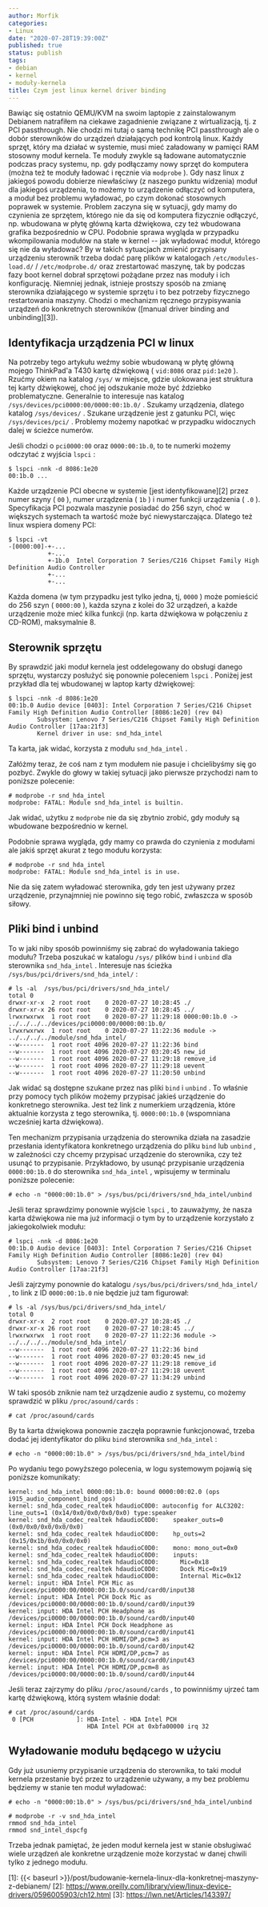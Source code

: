 ```yaml
---
author: Morfik
categories:
- Linux
date: "2020-07-28T19:39:00Z"
published: true
status: publish
tags:
- debian
- kernel
- moduły-kernela
title: Czym jest linux kernel driver binding
---
```


Bawiąc się ostatnio QEMU/KVM na swoim laptopie z zainstalowanym Debianem natrafiłem na ciekawe
zagadnienie związane z wirtualizacją, tj. z PCI passthrough. Nie chodzi mi tutaj o samą technikę
PCI passthrough ale o dobór sterowników do urządzeń działających pod kontrolą linux. Każdy sprzęt,
który ma działać w systemie, musi mieć załadowany w pamięci RAM stosowny moduł kernela. Te moduły
zwykle są ładowane automatycznie podczas pracy systemu, np. gdy podłączamy nowy sprzęt do komputera
(można też te moduły ładować i ręcznie via `modprobe` ). Gdy nasz linux z jakiegoś powodu dobierze
niewłaściwy (z naszego punktu widzenia) moduł dla jakiegoś urządzenia, to możemy to urządzenie
odłączyć od komputera, a moduł bez problemu wyładować, po czym dokonać stosownych poprawek w
systemie. Problem zaczyna się w sytuacji, gdy mamy do czynienia ze sprzętem, którego nie da się od
komputera fizycznie odłączyć, np. wbudowana w płytę główną karta dźwiękowa, czy też wbudowana
grafika bezpośrednio w CPU. Podobnie sprawa wygląda w przypadku wkompilowania modułów na stałe w
kernel -- jak wyładować moduł, którego się nie da wyładować? By w takich sytuacjach zmienić
przypisany urządzeniu sterownik trzeba dodać parę plików w katalogach `/etc/modules-load.d/` /
`/etc/modprobe.d/` oraz zrestartować maszynę, tak by podczas fazy boot kernel dobrał sprzętowi
pożądane przez nas moduły i ich konfigurację. Niemniej jednak, istnieje prostszy sposób na zmianę
sterownika działającego w systemie sprzętu i to bez potrzeby fizycznego restartowania maszyny.
Chodzi o mechanizm ręcznego przypisywania urządzeń do konkretnych sterowników ([manual driver
binding and unbinding][3]).

<!--more-->
## Identyfikacja urządzenia PCI w linux

Na potrzeby tego artykułu weźmy sobie wbudowaną w płytę główną mojego ThinkPad'a T430 kartę
dźwiękową ( `vid:8086` oraz `pid:1e20` ). Rzućmy okiem na katalog `/sys/` w miejsce, gdzie
ulokowana jest struktura tej karty dźwiękowej, choć jej odszukanie może być ździebko problematyczne.
Generalnie to interesuje nas  katalog `/sys/devices/pci0000:00/0000:00:1b.0/` . Szukamy urządzenia,
dlatego katalog `/sys/devices/` . Szukane urządzenie jest z gatunku PCI, więc `/sys/devices/pci/` .
Problemy możemy napotkać w przypadku widocznych dalej w ścieżce numerów.

Jeśli chodzi o `pci0000:00` oraz `0000:00:1b.0`, to te numerki możemy odczytać z wyjścia `lspci` :

    $ lspci -nnk -d 8086:1e20
    00:1b.0 ...

Każde urządzenie PCI obecne w systemie [jest identyfikowane][2] przez numer szyny ( `00` ), numer
urządzenia ( `1b` ) i numer funkcji urządzenia ( `.0` ). Specyfikacja PCI pozwala maszynie posiadać
do 256 szyn, choć w większych systemach ta wartość może być niewystarczająca. Dlatego też linux
wspiera domeny PCI:

    $ lspci -vt
    -[0000:00]-+-...
               +-...
               +-1b.0  Intel Corporation 7 Series/C216 Chipset Family High Definition Audio Controller
               +-...
               +-...

Każda domena (w tym przypadku jest tylko jedna, tj, `0000` ) może pomieścić do 256 szyn
( `0000:00` ), każda szyna z kolei do 32 urządzeń, a każde urządzenie może mieć kilka funkcji (np.
karta dźwiękowa w połączeniu z CD-ROM), maksymalnie 8.

## Sterownik sprzętu

By sprawdzić jaki moduł kernela jest oddelegowany do obsługi danego sprzętu, wystarczy posłużyć się
ponownie poleceniem `lspci` . Poniżej jest przykład dla tej wbudowanej w laptop karty dźwiękowej:

    $ lspci -nnk -d 8086:1e20
    00:1b.0 Audio device [0403]: Intel Corporation 7 Series/C216 Chipset Family High Definition Audio Controller [8086:1e20] (rev 04)
            Subsystem: Lenovo 7 Series/C216 Chipset Family High Definition Audio Controller [17aa:21f3]
            Kernel driver in use: snd_hda_intel

Ta karta, jak widać, korzysta z modułu `snd_hda_intel` .

Załóżmy teraz, że coś nam z tym modułem nie pasuje i chcielibyśmy się go pozbyć. Zwykle do głowy w
takiej sytuacji jako pierwsze przychodzi nam to poniższe polecenie:

    # modprobe -r snd_hda_intel
    modprobe: FATAL: Module snd_hda_intel is builtin.

Jak widać, użytku z `modprobe` nie da się zbytnio zrobić, gdy moduły są wbudowane bezpośrednio w
kernel.

Podobnie sprawa wygląda, gdy mamy co prawda do czynienia z modułami ale jakiś sprzęt akurat z tego
modułu korzysta:

    # modprobe -r snd_hda_intel
    modprobe: FATAL: Module snd_hda_intel is in use.

Nie da się zatem wyładować sterownika, gdy ten jest używany przez urządzenie, przynajmniej nie
powinno się tego robić, zwłaszcza w sposób siłowy.

## Pliki bind i unbind

To w jaki niby sposób powinniśmy się zabrać do wyładowania takiego modułu? Trzeba poszukać w
katalogu `/sys/` plików `bind` i `unbind` dla sterownika `snd_hda_intel` . Interesuje nas ścieżka
`/sys/bus/pci/drivers/snd_hda_intel/` :

    # ls -al  /sys/bus/pci/drivers/snd_hda_intel/
    total 0
    drwxr-xr-x  2 root root    0 2020-07-27 10:28:45 ./
    drwxr-xr-x 26 root root    0 2020-07-27 10:28:45 ../
    lrwxrwxrwx  1 root root    0 2020-07-27 11:29:18 0000:00:1b.0 -> ../../../../devices/pci0000:00/0000:00:1b.0/
    lrwxrwxrwx  1 root root    0 2020-07-27 11:22:36 module -> ../../../../module/snd_hda_intel/
    --w-------  1 root root 4096 2020-07-27 11:22:36 bind
    --w-------  1 root root 4096 2020-07-27 03:20:45 new_id
    --w-------  1 root root 4096 2020-07-27 11:29:18 remove_id
    --w-------  1 root root 4096 2020-07-27 11:29:18 uevent
    --w-------  1 root root 4096 2020-07-27 11:20:50 unbind

Jak widać są dostępne szukane przez nas pliki `bind` i `unbind` . To właśnie przy pomocy tych
plików możemy przypisać jakieś urządzenie do konkretnego sterownika. Jest też link z numerkiem
urządzenia, które aktualnie korzysta z tego sterownika, tj. `0000:00:1b.0` (wspomniana wcześniej
karta dźwiękowa).

Ten mechanizm przypisania urządzenia do sterownika działa na zasadzie przesłania identyfikatora
konkretnego urządzenia do  pliku `bind` lub `unbind` , w zależności czy chcemy przypisać
urządzenie do sterownika, czy też usunąć to przypisanie. Przykładowo, by usunąć przypisanie
urządzenia `0000:00:1b.0` do sterownika `snd_hda_intel` , wpisujemy w terminalu poniższe polecenie:

    # echo -n "0000:00:1b.0" > /sys/bus/pci/drivers/snd_hda_intel/unbind

Jeśli teraz sprawdzimy ponownie wyjście `lspci` , to zauważymy, że nasza karta dźwiękowa nie ma już
informacji o tym by to urządzenie korzystało z jakiegokolwiek modułu:

    # lspci -nnk -d 8086:1e20
    00:1b.0 Audio device [0403]: Intel Corporation 7 Series/C216 Chipset Family High Definition Audio Controller [8086:1e20] (rev 04)
            Subsystem: Lenovo 7 Series/C216 Chipset Family High Definition Audio Controller [17aa:21f3]

Jeśli zajrzymy ponownie do katalogu `/sys/bus/pci/drivers/snd_hda_intel/` , to link z ID
`0000:00:1b.0` nie będzie już tam figurował:

    # ls -al /sys/bus/pci/drivers/snd_hda_intel/
    total 0
    drwxr-xr-x  2 root root    0 2020-07-27 10:28:45 ./
    drwxr-xr-x 26 root root    0 2020-07-27 10:28:45 ../
    lrwxrwxrwx  1 root root    0 2020-07-27 11:22:36 module -> ../../../../module/snd_hda_intel/
    --w-------  1 root root 4096 2020-07-27 11:22:36 bind
    --w-------  1 root root 4096 2020-07-27 03:20:45 new_id
    --w-------  1 root root 4096 2020-07-27 11:29:18 remove_id
    --w-------  1 root root 4096 2020-07-27 11:29:18 uevent
    --w-------  1 root root 4096 2020-07-27 11:34:29 unbind

W taki sposób zniknie nam też urządzenie audio z systemu, co możemy sprawdzić w pliku
`/proc/asound/cards` :

    # cat /proc/asound/cards

By ta karta dźwiękowa ponownie zaczęła poprawnie funkcjonować, trzeba dodać jej identyfikator do
pliku `bind` sterownika `snd_hda_intel` :

    # echo -n "0000:00:1b.0" > /sys/bus/pci/drivers/snd_hda_intel/bind

Po wydaniu tego powyższego polecenia, w logu systemowym pojawią się poniższe komunikaty:

    kernel: snd_hda_intel 0000:00:1b.0: bound 0000:00:02.0 (ops i915_audio_component_bind_ops)
    kernel: snd_hda_codec_realtek hdaudioC0D0: autoconfig for ALC3202: line_outs=1 (0x14/0x0/0x0/0x0/0x0) type:speaker
    kernel: snd_hda_codec_realtek hdaudioC0D0:    speaker_outs=0 (0x0/0x0/0x0/0x0/0x0)
    kernel: snd_hda_codec_realtek hdaudioC0D0:    hp_outs=2 (0x15/0x1b/0x0/0x0/0x0)
    kernel: snd_hda_codec_realtek hdaudioC0D0:    mono: mono_out=0x0
    kernel: snd_hda_codec_realtek hdaudioC0D0:    inputs:
    kernel: snd_hda_codec_realtek hdaudioC0D0:      Mic=0x18
    kernel: snd_hda_codec_realtek hdaudioC0D0:      Dock Mic=0x19
    kernel: snd_hda_codec_realtek hdaudioC0D0:      Internal Mic=0x12
    kernel: input: HDA Intel PCH Mic as /devices/pci0000:00/0000:00:1b.0/sound/card0/input38
    kernel: input: HDA Intel PCH Dock Mic as /devices/pci0000:00/0000:00:1b.0/sound/card0/input39
    kernel: input: HDA Intel PCH Headphone as /devices/pci0000:00/0000:00:1b.0/sound/card0/input40
    kernel: input: HDA Intel PCH Dock Headphone as /devices/pci0000:00/0000:00:1b.0/sound/card0/input41
    kernel: input: HDA Intel PCH HDMI/DP,pcm=3 as /devices/pci0000:00/0000:00:1b.0/sound/card0/input42
    kernel: input: HDA Intel PCH HDMI/DP,pcm=7 as /devices/pci0000:00/0000:00:1b.0/sound/card0/input43
    kernel: input: HDA Intel PCH HDMI/DP,pcm=8 as /devices/pci0000:00/0000:00:1b.0/sound/card0/input44

Jeśli teraz zajrzymy do pliku `/proc/asound/cards` , to powinniśmy ujrzeć tam kartę dźwiękową,
którą system właśnie dodał:

    # cat /proc/asound/cards
     0 [PCH            ]: HDA-Intel - HDA Intel PCH
                          HDA Intel PCH at 0xbfa00000 irq 32

## Wyładowanie modułu będącego w użyciu

Gdy już usuniemy przypisanie urządzenia do sterownika, to taki moduł kernela przestanie być przez
to urządzenie używany, a my bez problemu będziemy w stanie ten moduł wyładować:

    # echo -n "0000:00:1b.0" > /sys/bus/pci/drivers/snd_hda_intel/unbind

    # modprobe -r -v snd_hda_intel
    rmmod snd_hda_intel
    rmmod snd_intel_dspcfg

Trzeba jednak pamiętać, że jeden moduł kernela jest w stanie obsługiwać wiele urządzeń ale
konkretne urządzenie może korzystać w danej chwili tylko z jednego modułu.


[1]: {{< baseurl >}}/post/budowanie-kernela-linux-dla-konkretnej-maszyny-z-debianem/
[2]: https://www.oreilly.com/library/view/linux-device-drivers/0596005903/ch12.html
[3]: https://lwn.net/Articles/143397/
